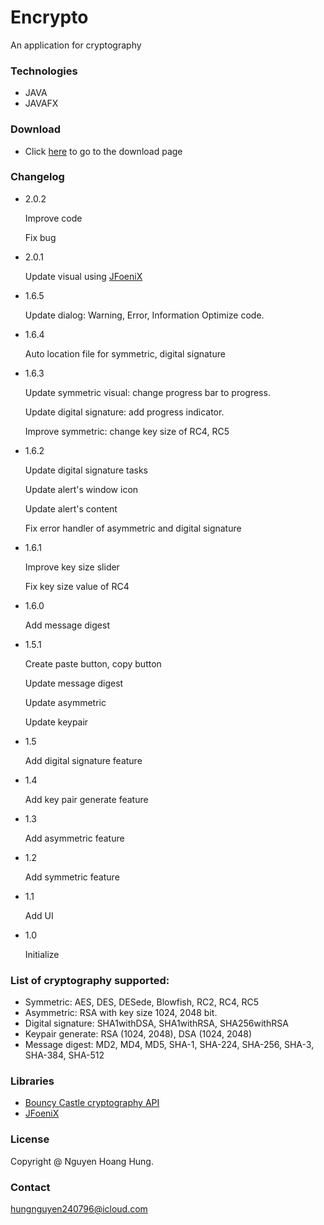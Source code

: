 # Encrypto

An application for cryptography

### Technologies
- JAVA
- JAVAFX

### Download

- Click [here](https://github.com/hungnguyen2407/Encrypto/releases) to go to the download page

### Changelog

- 2.0.2
    
    Improve code
    
    Fix bug
    
- 2.0.1

    Update visual using [JFoeniX](http://www.jfoenix.com)
    
- 1.6.5
    
    Update dialog: Warning, Error, Information
          Optimize code.
- 1.6.4

    Auto location file for symmetric, digital signature

- 1.6.3
          
    Update symmetric visual: change progress bar to progress. 
           
    Update digital signature: add progress indicator.
          
    Improve symmetric: change key size of RC4, RC5
          
- 1.6.2

    Update digital signature tasks
    
    Update alert's window icon
          
    Update alert's content
          
    Fix error handler of asymmetric and digital signature
    
- 1.6.1

    Improve key size slider
    
    Fix key size value of RC4
          
- 1.6.0

    Add message digest
    
- 1.5.1

    Create paste button, copy button
    
    Update message digest
    
    Update asymmetric
    
    Update keypair
    
- 1.5

    Add digital signature feature
- 1.4

    Add key pair generate feature
    
- 1.3

    Add asymmetric feature
    
- 1.2

    Add symmetric feature
    
- 1.1

    Add UI
    
- 1.0

    Initialize

### List of cryptography supported:
- Symmetric: AES, DES, DESede, Blowfish, RC2, RC4, RC5
- Asymmetric: RSA with key size 1024, 2048 bit.
- Digital signature: SHA1withDSA, SHA1withRSA, SHA256withRSA
- Keypair generate: RSA (1024, 2048), DSA (1024, 2048)
- Message digest: MD2, MD4, MD5, SHA-1, SHA-224, SHA-256, SHA-3, SHA-384, SHA-512
### Libraries
- [Bouncy Castle cryptography API](https://www.bouncycastle.org/java.html)
- [JFoeniX](http://www.jfoenix.com)

### License
Copyright @ Nguyen Hoang Hung.

### Contact
[hungnguyen240796@icloud.com](mailto:hungnguyen240796@icloud.com)

